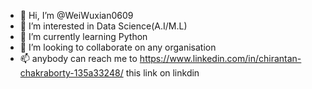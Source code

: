 - 👋 Hi, I’m @WeiWuxian0609
- 👀 I’m interested in Data Science(A.I/M.L)
- 🌱 I’m currently learning Python
- 💞️ I’m looking to collaborate on any organisation
- 📫 anybody can reach me to https://www.linkedin.com/in/chirantan-chakraborty-135a33248/ this link on linkdin

<!---
WeiWuxian0609/WeiWuxian0609 is a ✨ special ✨ repository because its `README.md` (this file) appears on your GitHub profile.
You can click the Preview link to take a look at your changes.
--->
